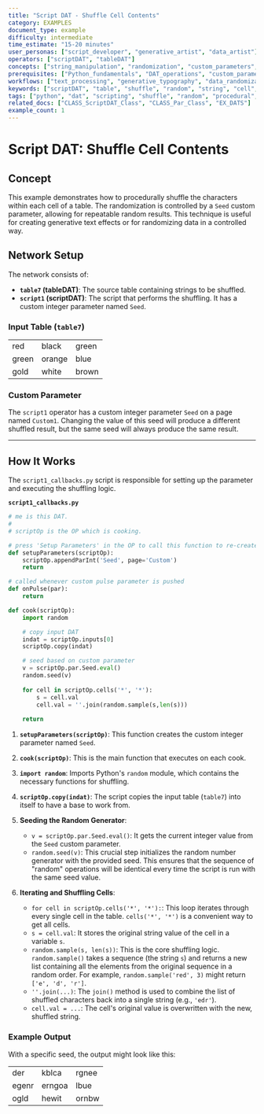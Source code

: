 ```yaml
---
title: "Script DAT - Shuffle Cell Contents"
category: EXAMPLES
document_type: example
difficulty: intermediate
time_estimate: "15-20 minutes"
user_personas: ["script_developer", "generative_artist", "data_artist"]
operators: ["scriptDAT", "tableDAT"]
concepts: ["string_manipulation", "randomization", "custom_parameters", "procedural_effects"]
prerequisites: ["Python_fundamentals", "DAT_operations", "custom_parameters"]
workflows: ["text_processing", "generative_typography", "data_randomization"]
keywords: ["scriptDAT", "table", "shuffle", "random", "string", "cell", "parameter"]
tags: ["python", "dat", "scripting", "shuffle", "random", "procedural", "examples"]
related_docs: ["CLASS_ScriptDAT_Class", "CLASS_Par_Class", "EX_DATS"]
example_count: 1
---
```


# Script DAT: Shuffle Cell Contents

## Concept

This example demonstrates how to procedurally shuffle the characters within each cell of a table. The randomization is controlled by a `Seed` custom parameter, allowing for repeatable random results. This technique is useful for creating generative text effects or for randomizing data in a controlled way.

## Network Setup

The network consists of:

-   **`table7` (tableDAT)**: The source table containing strings to be shuffled.
-   **`script1` (scriptDAT)**: The script that performs the shuffling. It has a custom integer parameter named `Seed`.

### Input Table (`table7`)

|      |       |       |
|------|-------|-------|
| red  | black | green |
| green| orange| blue  |
| gold | white | brown |

### Custom Parameter

The `script1` operator has a custom integer parameter `Seed` on a page named `Custom1`. Changing the value of this seed will produce a different shuffled result, but the same seed will always produce the same result.

---

## How It Works

The `script1_callbacks.py` script is responsible for setting up the parameter and executing the shuffling logic.

**`script1_callbacks.py`**
```python
# me is this DAT.
# 
# scriptOp is the OP which is cooking.

# press 'Setup Parameters' in the OP to call this function to re-create the parameters.
def setupParameters(scriptOp):
	scriptOp.appendParInt('Seed', page='Custom')
	return

# called whenever custom pulse parameter is pushed
def onPulse(par):
	return

def cook(scriptOp):
	import random

	# copy input DAT
	indat = scriptOp.inputs[0]
	scriptOp.copy(indat)

	# seed based on custom parameter
	v = scriptOp.par.Seed.eval()
	random.seed(v)
		
	for cell in scriptOp.cells('*', '*'):
		s = cell.val
		cell.val = ''.join(random.sample(s,len(s)))
	
	return
```

1.  **`setupParameters(scriptOp)`**: This function creates the custom integer parameter named `Seed`.

2.  **`cook(scriptOp)`**: This is the main function that executes on each cook.

3.  **`import random`**: Imports Python's `random` module, which contains the necessary functions for shuffling.

4.  **`scriptOp.copy(indat)`**: The script copies the input table (`table7`) into itself to have a base to work from.

5.  **Seeding the Random Generator**:
    -   `v = scriptOp.par.Seed.eval()`: It gets the current integer value from the `Seed` custom parameter.
    -   `random.seed(v)`: This crucial step initializes the random number generator with the provided seed. This ensures that the sequence of "random" operations will be identical every time the script is run with the same seed value.

6.  **Iterating and Shuffling Cells**:
    -   `for cell in scriptOp.cells('*', '*'):`: This loop iterates through every single cell in the table. `cells('*', '*')` is a convenient way to get all cells.
    -   `s = cell.val`: It stores the original string value of the cell in a variable `s`.
    -   `random.sample(s, len(s))`: This is the core shuffling logic. `random.sample()` takes a sequence (the string `s`) and returns a new list containing all the elements from the original sequence in a random order. For example, `random.sample('red', 3)` might return `['e', 'd', 'r']`.
    -   `''.join(...)`: The `join()` method is used to combine the list of shuffled characters back into a single string (e.g., `'edr'`).
    -   `cell.val = ...`: The cell's original value is overwritten with the new, shuffled string.

### Example Output

With a specific seed, the output might look like this:

|     |       |       |
|-----|-------|-------|
| der | kblca | rgnee |
| egenr| erngoa| lbue  |
| ogld | hewit | ornbw |
